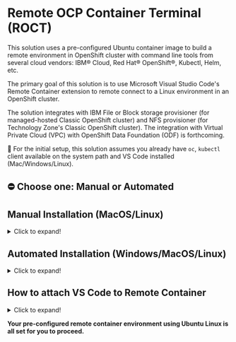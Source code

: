 # Remote OCP Container Terminal (ROCT)

This solution uses a pre-configured Ubuntu container image to build a remote environment in OpenShift cluster with command line tools from several cloud vendors: IBM® Cloud, Red Hat® OpenShift®, Kubectl, Helm, etc.

The primary goal of this solution is to use Microsoft Visual Studio Code's Remote Container extension to remote connect to a Linux environment in an OpenShift cluster.  

The solution integrates with IBM File or Block storage provisioner (for managed-hosted Classic OpenShift cluster) and NFS provisioner (for Technology Zone's Classic OpenShift cluster). The integration with Virtual Private Cloud (VPC) with OpenShift Data Foundation (ODF) is forthcoming.

📝 For the initial setup, this solution assumes you already have `oc`, `kubectl` client available on the system path and VS Code installed (Mac/Windows/Linux).

## ⛔️ Choose one: Manual or Automated

## Manual Installation (MacOS/Linux)

<details>
  <summary>Click to expand!</summary>

  
```
git clone https://github.com/aroute/roct.git
```
```
oc login ...
```
```
oc new-project roct
```
```
oc create serviceaccount roct
```
```
oc adm policy add-scc-to-user privileged -n roct -z roct
```
⛔️ Choose one: Block or File.
```
oc create -f roct-block.yaml
```
```
oc create -f roct-file.yaml
```
See below **How to attach VS Code to Remote Container**
</details>


## Automated Installation (Windows/MacOS/Linux)

<details>
  <summary>Click to expand!</summary>
  
### MacOS/Linux
```
git clone https://github.com/aroute/roct.git
```
```shell
oc login ...
```
⛔️ Choose one: Block or File.

#### Block
```shell
chmod +x roct_block.sh
```
```shell
./roct_block.sh
```
#### File
```shell
chmod +x roct_file.sh
```
```shell
./roct_file.sh
```
See below **How to attach VS Code to Remote Container**

### Windows

Download this repository (zip file) and extract (see download button above). Launch PowerShell and move into the directory where you downloaded/extracted this repository.

```powershell
oc login ...
```
⛔️ Choose one: Block or File.
#### Block
```powershell
.\win_roct_block.ps1
```
#### File
```powershell
.\win_roct_file.ps1
```
See below **How to attach VS Code to Remote Container**

#### Troubleshooting PowerShell execution permission

If you receive an error message indicating that the code is not digitally signed, execute the following command:
```
Set-ExecutionPolicy -Scope Process -ExecutionPolicy Bypass
```
</details>



## How to attach VS Code to Remote Container

<details>
  <summary>Click to expand!</summary>
  

1. From VS Code Marketplace, install Microsoft's [Kubernetes](https://code.visualstudio.com/docs/azure/kubernetes#_install-the-kubernetes-extension) and [Remote Development](https://marketplace.visualstudio.com/items?itemName=ms-vscode-remote.vscode-remote-extensionpack) extensions. 
2. Click on VS Code's Kubernetes extension icon. Drop-down the cluster with roct. Drop-down Workloads - Pods. Right-click `roct-0` pod and select Attach VS Code.
3. Above mentioned step opens up a new VS Code window. The extension will install some binaries on the remote container. Wait for the installation to finish and then open a folder to `/home/demo/` directory. Open a Terminal and type `bash` to switch to the bash prompt.
4. Log in to OpenShift `oc login ...`
</details>


**Your pre-configured remote container environment using Ubuntu Linux is all set for you to proceed.**


